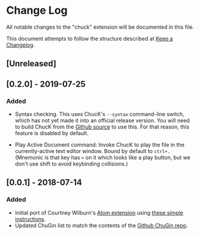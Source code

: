 # Change Log

All notable changes to the "chuck" extension will be documented in this file.

This document attempts to follow the structure described at [Keep a Changelog](http://keepachangelog.com/).

## [Unreleased]

## [0.2.0] - 2019-07-25

### Added

- Syntax checking. This uses ChucK's `--syntax` command-line switch, which has not
  yet made it into an official release version. You will need to build ChucK from
  the [Github source](https://github.com/ccrma/chuck) to use this. For that reason,
  this feature is disabled by default.

- Play Active Document command: Invoke ChucK to play the file in the currently-active
  text editor window. Bound by default to `ctrl+.` (Mnemonic is that key has `>` on it
  which looks like a play button, but we don't use shift to avoid keybinding collisions.)

## [0.0.1] - 2018-07-14

### Added

- Initial port of Courtney Wilburn's [Atom extension](https://github.com/cjwilburn/language-chuck) using
  [these simple instructions](https://www.reddit.com/r/vscode/comments/7qins6/porting_atom_packages_to_vscode/dsrdeqb/).
- Updated ChuGin list to match the contents of the [Github ChuGin repo](https://github.com/ccrma/chugins).

